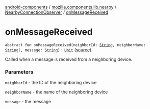 [android-components](../../index.md) / [mozilla.components.lib.nearby](../index.md) / [NearbyConnectionObserver](index.md) / [onMessageReceived](./on-message-received.md)

# onMessageReceived

`abstract fun onMessageReceived(neighborId: `[`String`](https://kotlinlang.org/api/latest/jvm/stdlib/kotlin/-string/index.html)`, neighborName: `[`String`](https://kotlinlang.org/api/latest/jvm/stdlib/kotlin/-string/index.html)`?, message: `[`String`](https://kotlinlang.org/api/latest/jvm/stdlib/kotlin/-string/index.html)`): `[`Unit`](https://kotlinlang.org/api/latest/jvm/stdlib/kotlin/-unit/index.html) [(source)](https://github.com/mozilla-mobile/android-components/blob/master/components/lib/nearby/src/main/java/mozilla/components/lib/nearby/NearbyConnection.kt#L428)

Called when a message is received from a neighboring device.

### Parameters

`neighborId` - the ID of the neighboring device

`neighborName` - the name of the neighboring device

`message` - the message